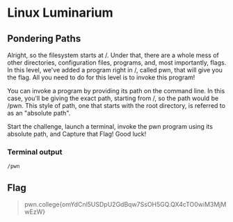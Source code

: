 # Linux Luminarium

## Pondering Paths

Alright, so the filesystem starts at /. Under that, there are a whole mess of other directories, configuration files, programs, and, most importantly, flags. In this level, we've added a program right in /, called pwn, that will give you the flag. All you need to do for this level is to invoke this program!

You can invoke a program by providing its path on the command line. In this case, you'll be giving the exact path, starting from /, so the path would be /pwn. This style of path, one that starts with the root directory, is referred to as an "absolute path".

Start the challenge, launch a terminal, invoke the pwn program using its absolute path, and Capture that Flag! Good luck!

### Terminal output

`/pwn`

## Flag

> pwn.college{omYdCnl5USDpU2GdBqw7SsOH5GQ.QX4cTO0wiM3MjMwEzW}